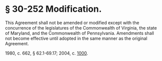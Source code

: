 # § 30-252 Modification.

<p>This Agreement shall not be amended or modified except with the concurrence of the legislatures of the Commonwealth of Virginia, the state of Maryland, and the Commonwealth of Pennsylvania. Amendments shall not become effective until adopted in the same manner as the original Agreement.</p><p>1980, c. 662, § 62.1-69.17; 2004, c. <a href='http://lis.virginia.gov/cgi-bin/legp604.exe?041+ful+CHAP1000'>1000</a>.</p>